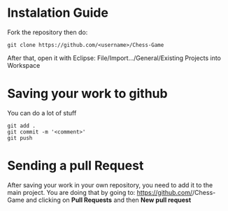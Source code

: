 
# Instalation Guide #

Fork the repository then do:
```
git clone https://github.com/<username>/Chess-Game
```
After that, open it with Eclipse:
  File/Import.../General/Existing Projects into Workspace

# Saving your work to github #

You can do a lot of stuff 
```
git add .
git commit -m '<comment>'
git push
```

# Sending a pull Request #

After saving your work in your own repository, you need to add it to the main project.
You are doing that by going to: https://github.com/<username>/Chess-Game
and clicking on **Pull Requests** and then **New pull request**
